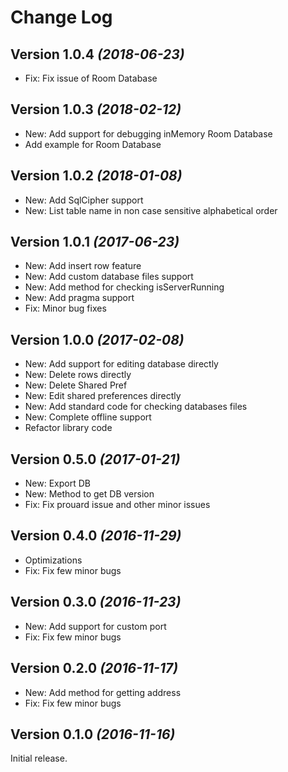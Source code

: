 Change Log
==========

Version 1.0.4 *(2018-06-23)*
----------------------------

* Fix: Fix issue of Room Database


Version 1.0.3 *(2018-02-12)*
----------------------------

* New: Add support for debugging inMemory Room Database
* Add example for Room Database


Version 1.0.2 *(2018-01-08)*
----------------------------

* New: Add SqlCipher support
* New: List table name in non case sensitive alphabetical order


Version 1.0.1 *(2017-06-23)*
----------------------------

* New: Add insert row feature
* New: Add custom database files support
* New: Add method for checking isServerRunning
* New: Add pragma support
* Fix: Minor bug fixes


Version 1.0.0 *(2017-02-08)*
----------------------------

* New: Add support for editing database directly
* New: Delete rows directly
* New: Delete Shared Pref
* New: Edit shared preferences directly
* New: Add standard code for checking databases files
* New: Complete offline support
* Refactor library code


Version 0.5.0 *(2017-01-21)*
----------------------------

* New: Export DB
* New: Method to get DB version
* Fix: Fix prouard issue and other minor issues


Version 0.4.0 *(2016-11-29)*
----------------------------

* Optimizations
* Fix: Fix few minor bugs


Version 0.3.0 *(2016-11-23)*
----------------------------

* New: Add support for custom port
* Fix: Fix few minor bugs


Version 0.2.0 *(2016-11-17)*
----------------------------

* New: Add method for getting address
* Fix: Fix few minor bugs


Version 0.1.0 *(2016-11-16)*
----------------------------

Initial release.
